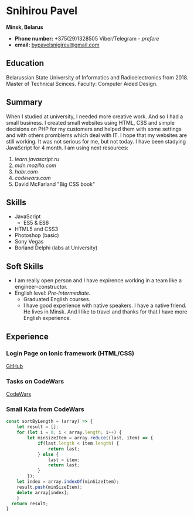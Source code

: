 # Snihirou Pavel
**Minsk, Belarus**
 * **Phone number:** +375(29)1328505 Viber/Telegram - *prefere*
 * **email:** bypavelsnigirev@gmail.com

## Education
Belarussian State University of Informatics and Radioelectronics from 2018. 
Master of Technical Scinces.
Faculty: Computer Aided Design.

## Summary 
When I studied at university, I needed more creative work. And so I had a small business. I created small websites using HTML, CSS and simple decisions on PHP for my customers and helped them with some settings and with others promblems which deal with IT. I hope that my websites are still working.
It was not serious for me, but not today. I have been stadying JavaScript for 4 month. I am using next resources:
1. *learn.javascript.ru*
2. *mdn.mozilla.com*
3. *habr.com*
4. *codewars.com*
5. David McFarland "Big CSS book"

## Skills 
* JavaScript
    * ES5 & ES6
* HTML5 and CSS3
* Photoshop (basic)
* Sony Vegas
* Borland Delphi (labs at University)

## Soft Skills
* I am really open person and I have expirence working in a team like a engineer-constructor.
* English level: *Pre-Intermediate*. 
    * Graduated English courses.
    * I have good experience with native speakers. I have a native friend. He lives in Minsk. And I like to travel and thanks for that I have more English experience.

## Experience
### Login Page on Ionic framework (HTML/CSS)
[GitHub](https://github.com/greatorangejuice/ionic-page/tree/master/src/app/home)
### Tasks on CodeWars
[CodeWars](https://www.codewars.com/users/greatorangejuice/completed_solutions)
### Small Kata from CodeWars
```javascript
const sortByLength = (array) => {
    let result = [];
    for (let i = 0; i < array.length; i++) {
        let minSizeItem = array.reduce((last, item) => {
            if(last.length < item.length) {
                return last;
            } else {
                last = item;
                return last;
            }
        });
    let index = array.indexOf(minSizeItem);
    result.push(minSizeItem);
    delete array[index];
    }
  return result;
}
```
